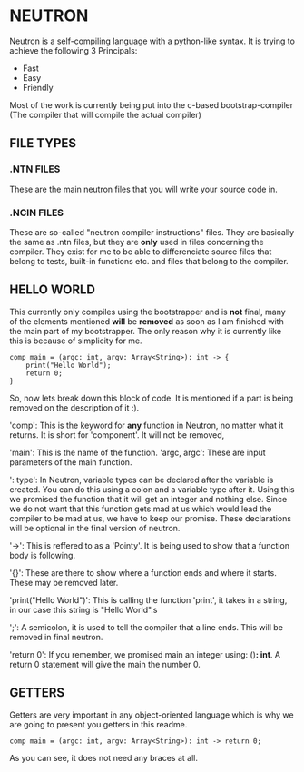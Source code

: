 # NEUTRON

Neutron is a self-compiling language with a python-like syntax.
It is trying to achieve the following 3 Principals:

- Fast
- Easy
- Friendly

Most of the work is currently being put into the c-based bootstrap-compiler (The compiler that will compile the actual compiler)

## FILE TYPES

### .NTN FILES

These are the main neutron files that you will write your source code in.

### .NCIN FILES

These are so-called "neutron compiler instructions" files. They are basically the same as .ntn files, but they are **only** used in files concerning the compiler.
They exist for me to be able to differenciate source files that belong to tests, built-in functions etc. and files that belong to the compiler.

## HELLO WORLD

This currently only compiles using the bootstrapper and is **not** final, many of the elements mentioned **will** be **removed** as soon as I am finished
with the main part of my bootstrapper. The only reason why it is currently like this is because of simplicity for me.

~~~
comp main = (argc: int, argv: Array<String>): int -> {
    print("Hello World");
    return 0;
}
~~~

So, now lets break down this block of code. It is mentioned if a part is being removed on the description of it :).

'comp': This is the keyword for **any** function in Neutron, no matter what it returns. It is short for 'component'. It will not be removed,

'main': This is the name of the function.
'argc, argc': These are input parameters of the main function.

': type': In Neutron, variable types can be declared after the variable is created. You can do this using a colon and a variable type after it. Using this we promised the function that it will get an integer and nothing else. Since we do not want that this function gets mad at us which would lead the compiler to be mad at us, we have to keep our promise. These declarations will be optional in the final version of neutron.

'->': This is reffered to as a 'Pointy'. It is being used to show that a function body is following.

'{}': These are there to show where a function ends and where it starts. These may be removed later.

'print("Hello World")': This is calling the function 'print', it takes in a string, in our case this string is "Hello World".s

';': A semicolon, it is used to tell the compiler that a line ends. This will be removed in final neutron.

'return 0': If you remember, we promised main an integer using: ()**: int**. A return 0 statement will give the main the number 0.

## GETTERS

Getters are very important in any object-oriented language which is why we are going to present you getters in this readme.
~~~
comp main = (argc: int, argv: Array<String>): int -> return 0;
~~~
As you can see, it does not need any braces at all.



